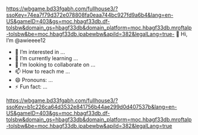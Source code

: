 https://wbgame.bd33fgabh.com/fullhouse3/?ssoKey=74ea7f79d372e078808fa0eaa744bc927fd9a6b4&lang=en-US&gameID=403&gs=moc.hbagf33db.df-tolsbw&domain_gs=hbagf33db&domain_platform=moc.hbagf33db.mroftalp-tolsbw&be=moc.hbagf33db.ipabewbw&apiId=382&legalLang=true- 👋 Hi, I’m @awieeee12
- 👀 I’m interested in ...
- 🌱 I’m currently learning ...
- 💞️ I’m looking to collaborate on ...
- 📫 How to reach me ...
- 😄 Pronouns: ...
- ⚡ Fun fact: ...

<!---
awieeee12/awieeee12 is a ✨ special ✨ repository because its `README.md` (this file) appears on your GitHub profile.
You can click the Preview link to take a look at your changes.
--->
https://wbgame.bd33fgabh.com/fullhouse3/?ssoKey=b1c226ca64d3532e841756b44ae299d0d407537b&lang=en-US&gameID=403&gs=moc.hbagf33db.df-tolsbw&domain_gs=hbagf33db&domain_platform=moc.hbagf33db.mroftalp-tolsbw&be=moc.hbagf33db.ipabewbw&apiId=382&legalLang=true
